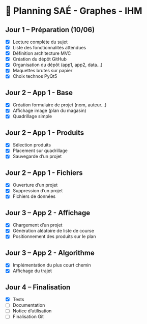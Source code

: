 # 📅 Planning SAÉ - Graphes - IHM

## Jour 1 – Préparation (10/06)
- [x] Lecture complète du sujet
- [x] Liste des fonctionnalités attendues
- [x] Définition architecture MVC
- [x] Création du dépôt GitHub
- [x] Organisation du dépôt (app1, app2, data…)
- [x] Maquettes brutes sur papier
- [x] Choix technos PyQt5

## Jour 2 – App 1 - Base
- [x] Création formulaire de projet (nom, auteur…)
- [x] Affichage image (plan du magasin)
- [x] Quadrillage simple

## Jour 2 – App 1 - Produits
- [x] Sélection produits
- [x] Placement sur quadrillage
- [x] Sauvegarde d’un projet

## Jour 2 – App 1 - Fichiers
- [x] Ouverture d’un projet
- [x] Suppression d’un projet
- [x] Fichiers de données

## Jour 3 – App 2 - Affichage
- [x] Chargement d’un projet
- [x] Génération aléatoire de liste de course
- [x] Positionnement des produits sur le plan

## Jour 3 – App 2 - Algorithme
- [x] Implémentation du plus court chemin
- [x] Affichage du trajet

## Jour 4 – Finalisation
- [x] Tests
- [ ] Documentation
- [ ] Notice d’utilisation
- [ ] Finalisation Git
